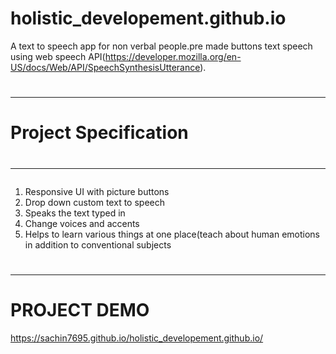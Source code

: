 # holistic_developement.github.io
A text to speech app for non verbal people.pre made buttons text speech using web speech API(https://developer.mozilla.org/en-US/docs/Web/API/SpeechSynthesisUtterance).
# <hr>
# Project Specification
# <hr>
1. Responsive UI with picture buttons
2. Drop down custom text to speech
3. Speaks the text typed in
4. Change voices and accents
5. Helps to learn various things at one place(teach about human emotions in addition to conventional subjects
# <hr>
# PROJECT DEMO
https://sachin7695.github.io/holistic_developement.github.io/
